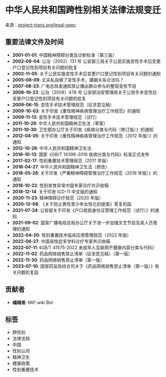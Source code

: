 # 中华人民共和国跨性别相关法律法规变迁

来源：[project-trans.org/legal-spec](http://project-trans.org/legal-spec/)

## 重要法律文件及时间

- **2001-01-01**: 中国精神障碍分类及诊断标准（第三版）
- **2002-09-04**: 公治〔2002〕131 号 公安部三局关于公民实施变性手术后变更户口登记性别项目有关问题的批复
- **2002-11-05**: 关于公民实施变性手术后变更户口登记性别项目有关问题的通知
- **2005-08-09**: 丈夫私自做了变性手术，婚姻关系合法吗？
- **2007-08-23**: 广电总局发通知禁止播出群众参与的整容变性节目
- **2008-10-23**: 公治〔2008〕478 号 公安部治安管理局关于公民手术变性后变更户口登记性别项目有关问题的批复
- **2009-06-15**: 变性手术技术管理规范（征求意见稿）
- **2009-10-03**: 关于印发《重性精神疾病管理治疗工作规范》的通知
- **2009-11-13**: 变性手术技术管理规范（试行）
- **2011-10-29**: 中华人民共和国精神卫生法（草案）
- **2011-10-30**: 卫生部办公厅关于印发《疾病分类与代码（修订版）》的通知
- **2012-04-05**: 关于印发《重性精神疾病管理治疗工作规范（2012 年版）》的通知
- **2012-10-26**: 中华人民共和国精神卫生法
- **2016-10-13**: 国家《GB/T 14396-2016 疾病分类与代码》标准正式发布
- **2017-02-17**: 性别重置技术管理规范（2017 年版）
- **2018-04-27**: 中华人民共和国精神卫生法（修改）
- **2018-05-28**: 关于印发《严重精神障碍管理治疗工作规范（2018 年版）》的通知
- **2018-10-22**: 性别发育异常中国专家诊疗共识收稿
- **2018-12-14**: 关于印发 ICD-11 中文版的通知
- **2020-11-23**: 精神障碍诊疗规范（2020 年版）
- **2020-12-08**: 《关于防止男性青少年女性化的提案》答复的函
- **2021-07-24**: 公安部关于印发《户口居民身份证管理工作规范（试行）》的通知
- **2021-09-02**: 国家广播电视总局办公厅关于进一步加强文艺节目及其人员管理的通知
- **2022-04-20**: 性别重置技术临床应用管理规范（2022 年版）
- **2022-06-27**: 中国易性症多学科诊疗专家共识收稿
- **2022-07-11**: 《GB/T 41575-2022 未成年人互联网不健康内容分类与代码》
- **2022-11-02**: 药品网络销售禁止清单（征求意见稿）（第一版）
- **2022-11-30**: 药品网络销售禁止清单（第一版）
- **2023-07-10**: 国家药监局综合司关于《药品网络销售禁止清单（第一版）》有关问题的复函

## 贡献者

- **编辑者**: MtF.wiki Bot

## 标签

- 跨性别
- 法律法规
- 中国
- 性别认同
- 精神卫生
- 健康政策
- 性别重置技术